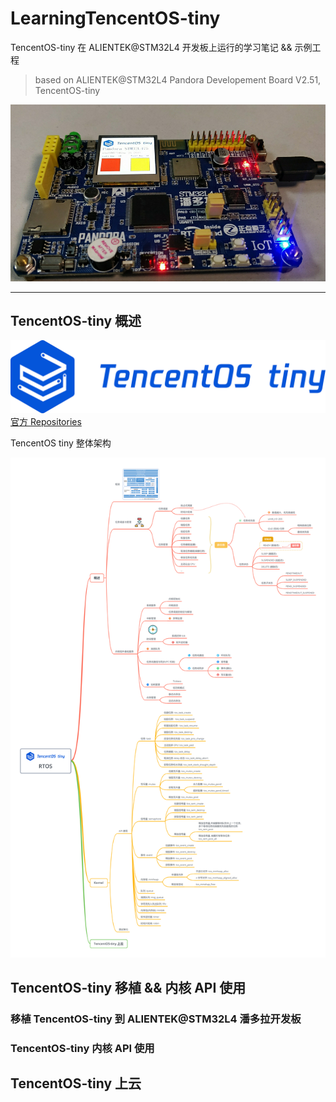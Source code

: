 # LearningTencentOS-tiny


TencentOS-tiny 在 ALIENTEK@STM32L4 开发板上运行的学习笔记 &amp;&amp; 示例工程
> based on ALIENTEK@STM32L4 Pandora Developement Board V2.51, TencentOS-tiny

![ALIENTEK_Pandora_STM32L475_fot_TencentOS_Tiny](./notes/images/picture/ALIENTEK_Pandora_STM32L475_fot_TencentOS_Tiny.png)

---

## TencentOS-tiny 概述

![](./notes/images/picture/TencentOS_tiny_log.png)
[官方 Repositories](https://github.com/Tencent/TencentOS-tiny)

TencentOS tiny 整体架构

![TencentOS tiny 导图](./notes/images/RTOS.png)

## TencentOS-tiny 移植 && 内核 API 使用

### 移植 TencentOS-tiny 到 ALIENTEK@STM32L4 潘多拉开发板

### TencentOS-tiny 内核 API 使用

## TencentOS-tiny 上云
